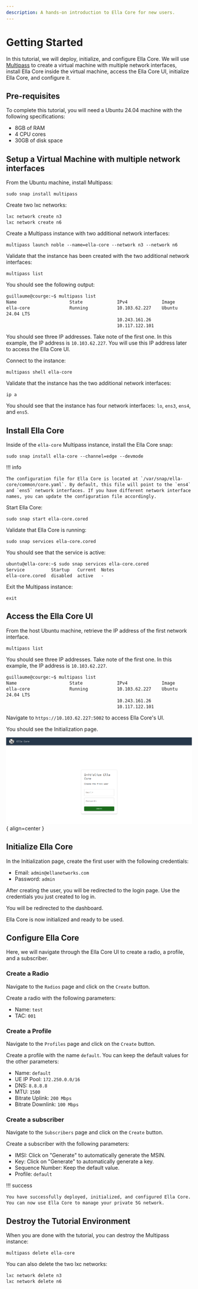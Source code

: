```yaml
---
description: A hands-on introduction to Ella Core for new users.
---
```


# Getting Started

In this tutorial, we will deploy, initialize, and configure Ella Core. We will use [Multipass](https://canonical.com/multipass/docs) to create a virtual machine with multiple network interfaces, install Ella Core inside the virtual machine, access the Ella Core UI, initialize Ella Core, and configure it.

## Pre-requisites

To complete this tutorial, you will need a Ubuntu 24.04 machine with the following specifications:

- 8GB of RAM
- 4 CPU cores
- 30GB of disk space

## Setup a Virtual Machine with multiple network interfaces

From the Ubuntu machine, install Multipass:

```shell
sudo snap install multipass
```

Create two lxc networks:

```shell
lxc network create n3
lxc network create n6
```

Create a Multipass instance with two additional network interfaces:
```shell
multipass launch noble --name=ella-core --network n3 --network n6
```

Validate that the instance has been created with the two additional network interfaces:

```shell
multipass list
```

You should see the following output:
```shell
guillaume@courge:~$ multipass list
Name                    State             IPv4             Image
ella-core               Running           10.103.62.227    Ubuntu 24.04 LTS
                                          10.243.161.26
                                          10.117.122.101
```

You should see three IP addresses. Take note of the first one. In this example, the IP address is `10.103.62.227`. You will use this IP address later to access the Ella Core UI.

Connect to the instance:
```shell
multipass shell ella-core
```

Validate that the instance has the two additional network interfaces:
```shell
ip a
```

You should see that the instance has four network interfaces: `lo`, `ens3`, `ens4`, and `ens5`.

## Install Ella Core

Inside of the `ella-core` Multipass instance, install the Ella Core snap:
```shell
sudo snap install ella-core --channel=edge --devmode
```

!!! info

    The configuration file for Ella Core is located at `/var/snap/ella-core/common/core.yaml`. By default, this file will point to the `ens4` and `ens5` network interfaces. If you have different network interface names, you can update the configuration file accordingly.

Start Ella Core:
```shell
sudo snap start ella-core.cored
```

Validate that Ella Core is running:

```shell
sudo snap services ella-core.cored
```

You should see that the service is active:

```shell
ubuntu@ella-core:~$ sudo snap services ella-core.cored 
Service          Startup   Current  Notes
ella-core.cored  disabled  active   -
```

Exit the Multipass instance:
```shell
exit
```

## Access the Ella Core UI

From the host Ubuntu machine, retrieve the IP address of the first network interface.

```shell
multipass list
```

You should see three IP addresses. Take note of the first one. In this example, the IP address is `10.103.62.227`.

```
guillaume@courge:~$ multipass list
Name                    State             IPv4             Image
ella-core               Running           10.103.62.227    Ubuntu 24.04 LTS
                                          10.243.161.26
                                          10.117.122.101
```

Navigate to `https://10.103.62.227:5002` to access Ella Core's UI.

You should see the Initialization page.

![Initialize Ella Core](../images/initialize.png){ align=center }

## Initialize Ella Core

In the Initialization page, create the first user with the following credentials:

- Email: `admin@ellanetworks.com`
- Password: `admin`

After creating the user, you will be redirected to the login page. Use the credentials you just created to log in.

You will be redirected to the dashboard.

Ella Core is now initialized and ready to be used.

## Configure Ella Core

Here, we will navigate through the Ella Core UI to create a radio, a profile, and a subscriber.

### Create a Radio

Navigate to the `Radios` page and click on the `Create` button.

Create a radio with the following parameters:

- Name: `test`
- TAC: `001`

### Create a Profile

Navigate to the `Profiles` page and click on the `Create` button.

Create a profile with the name `default`. You can keep the default values for the other parameters:

- Name: `default`
- UE IP Pool: `172.250.0.0/16`
- DNS: `8.8.8.8`
- MTU: `1500`
- Bitrate Uplink: `200 Mbps`
- Bitrate Downlink: `100 Mbps`

### Create a subscriber

Navigate to the `Subscribers` page and click on the `Create` button.

Create a subscriber with the following parameters:

- IMSI: Click on "Generate" to automatically generate the MSIN.
- Key: Click on "Generate" to automatically generate a key.
- Sequence Number: Keep the default value.
- Profile: `default`

!!! success

    You have successfully deployed, initialized, and configured Ella Core. You can now use Ella Core to manage your private 5G network.

## Destroy the Tutorial Environment

When you are done with the tutorial, you can destroy the Multipass instance:

```shell
multipass delete ella-core
```

You can also delete the two lxc networks:

```shell
lxc network delete n3
lxc network delete n6
```
